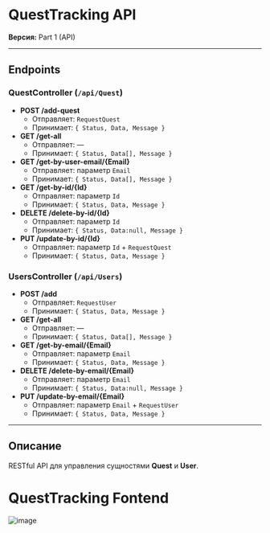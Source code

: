 # QuestTracking API

**Версия:** Part 1 (API)  


---

## Endpoints

### QuestController (`/api/Quest`)
- **POST /add-quest**  
  - Отправляет: `RequestQuest`  
  - Принимает: `{ Status, Data, Message }`
- **GET /get-all**  
  - Отправляет: —  
  - Принимает: `{ Status, Data[], Message }`
- **GET /get-by-user-email/{Email}**  
  - Отправляет: параметр `Email`  
  - Принимает: `{ Status, Data[], Message }`
- **GET /get-by-id/{Id}**  
  - Отправляет: параметр `Id`  
  - Принимает: `{ Status, Data, Message }`
- **DELETE /delete-by-id/{Id}**  
  - Отправляет: параметр `Id`  
  - Принимает: `{ Status, Data:null, Message }`
- **PUT /update-by-id/{Id}**  
  - Отправляет: параметр `Id` + `RequestQuest`  
  - Принимает: `{ Status, Data, Message }`

### UsersController (`/api/Users`)
- **POST /add**  
  - Отправляет: `RequestUser`  
  - Принимает: `{ Status, Data, Message }`
- **GET /get-all**  
  - Отправляет: —  
  - Принимает: `{ Status, Data[], Message }`
- **GET /get-by-email/{Email}**  
  - Отправляет: параметр `Email`  
  - Принимает: `{ Status, Data, Message }`
- **DELETE /delete-by-email/{Email}**  
  - Отправляет: параметр `Email`  
  - Принимает: `{ Status, Data:null, Message }`
- **PUT /update-by-email/{Email}**  
  - Отправляет: параметр `Email` + `RequestUser`  
  - Принимает: `{ Status, Data, Message }`

---

## Описание

RESTful API для управления сущностями **Quest** и **User**.

# QuestTracking Fontend
![image](https://github.com/user-attachments/assets/a57c62e3-df50-40e5-b2aa-8df39d96dcc0)


